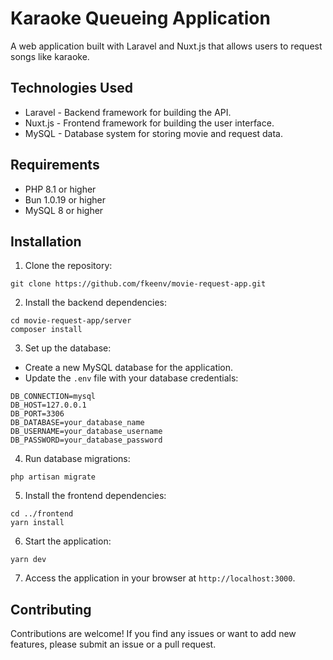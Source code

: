 # Karaoke Queueing Application

A web application built with Laravel and Nuxt.js that allows users to request songs like karaoke.

## Technologies Used

- Laravel - Backend framework for building the API.
- Nuxt.js - Frontend framework for building the user interface.
- MySQL - Database system for storing movie and request data.

## Requirements

- PHP 8.1 or higher
- Bun 1.0.19 or higher
- MySQL 8 or higher

## Installation

1. Clone the repository:

```
git clone https://github.com/fkeenv/movie-request-app.git
```

2. Install the backend dependencies:

```
cd movie-request-app/server
composer install
```

3. Set up the database:

- Create a new MySQL database for the application.
- Update the `.env` file with your database credentials:

```
DB_CONNECTION=mysql
DB_HOST=127.0.0.1
DB_PORT=3306
DB_DATABASE=your_database_name
DB_USERNAME=your_database_username
DB_PASSWORD=your_database_password
```

4. Run database migrations:

```
php artisan migrate
```

5. Install the frontend dependencies:

```
cd ../frontend
yarn install
```

6. Start the application:

```
yarn dev
```

7. Access the application in your browser at `http://localhost:3000`.

## Contributing

Contributions are welcome! If you find any issues or want to add new features, please submit an issue or a pull request.
